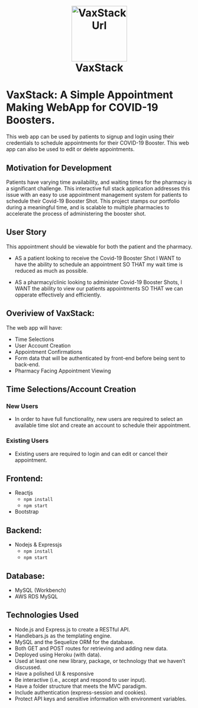 <h1 align="center">
    <br>
    <a href="live site url">
        <img src="logo" alt="VaxStackUrl" width="150">
    </a>
    <br>
    VaxStack
    <br>
</h1>

# VaxStack: A Simple Appointment Making WebApp for COVID-19 Boosters. 

This web app can be used by patients to signup and login using their credentials to schedule appointments for their COVID-19 Booster. This web app can also be used to edit or delete appointments.

## Motivation for Development

Patients have varying time availability, and waiting times for the pharmacy is a significant challenge. This interactive full stack application addresses this issue with an easy to use appointment management system for patients to schedule their Covid-19 Booster Shot. This project stamps our portfolio during a meaningful time, and is scalable to multiple pharmacies to accelerate the process of administering the booster shot. 
  
## User Story
This appointment should be viewable for both the patient and the pharmacy. 

- AS a patient looking to receive the Covid-19 Booster Shot I WANT to have the ability to schedule an appointment SO THAT my wait time is reduced as much as possible. 

- AS a pharmacy/clinic looking to administer Covid-19 Booster Shots, I WANT the ability to view our patients appointments SO THAT we can opperate effectively and efficiently. 


## Overiview of VaxStack:

The web app will have:
- Time Selections
- User Account Creation
- Appointment Confirmations
- Form data that will be authenticated by front-end before being sent to back-end. 
- Pharmacy Facing Appointment Viewing


## Time Selections/Account Creation

### New Users
- In order to have full functionality, new users are required to select an available time slot and create an account to schedule their appointment. 

### Existing Users
- Existing users are required to login and can edit or cancel their appointment. 


## Frontend:

- Reactjs
  - `npm install`
  - `npm start`
- Bootstrap

## Backend:

- Nodejs & Expressjs
  - `npm install`
  - `npm start`

## Database:

- MySQL (Workbench)
- AWS RDS MySQL

## Technologies Used
- Node.js and Express.js to create a RESTful API.
- Handlebars.js as the templating engine.
- MySQL and the Sequelize ORM for the database.
- Both GET and POST routes for retrieving and adding new data.
- Deployed using Heroku (with data).
- Used at least one new library, package, or technology that we haven’t discussed.
- Have a polished UI & responsive
- Be interactive (i.e., accept and respond to user input).
- Have a folder structure that meets the MVC paradigm.
- Include authentication (express-session and cookies).
- Protect API keys and sensitive information with environment variables.
